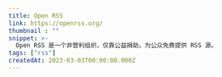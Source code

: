 ```yaml
---
title: Open RSS
link: https://openrss.org/
thumbnail : ""
snippet: >-
  Open RSS 是一个非营利组织，仅靠公益捐助，为公众免费提供 RSS 源。
tags: ["rss"]
createdAt: 2023-03-03T00:00:00.000Z
---
```

